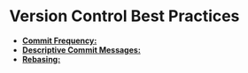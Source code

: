 # Version Control Best Practices

- [**Commit Frequency:**](commit-frequency.md)
- [**Descriptive Commit Messages:**](descriptive-commit-messages.md)
- [**Rebasing:**](rebasing.md)
